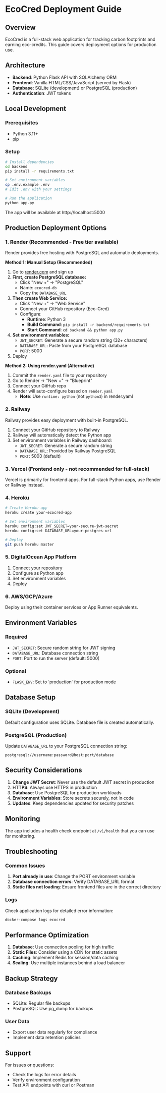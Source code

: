# EcoCred Deployment Guide

## Overview
EcoCred is a full-stack web application for tracking carbon footprints and earning eco-credits. This guide covers deployment options for production use.

## Architecture
- **Backend**: Python Flask API with SQLAlchemy ORM
- **Frontend**: Vanilla HTML/CSS/JavaScript (served by Flask)
- **Database**: SQLite (development) or PostgreSQL (production)
- **Authentication**: JWT tokens

## Local Development

### Prerequisites
- Python 3.11+
- pip

### Setup
```bash
# Install dependencies
cd backend
pip install -r requirements.txt

# Set environment variables
cp .env.example .env
# Edit .env with your settings

# Run the application
python app.py
```

The app will be available at http://localhost:5000


## Production Deployment Options

### 1. Render (Recommended - Free tier available)
Render provides free hosting with PostgreSQL and automatic deployments.

**Method 1: Manual Setup (Recommended)**
1. Go to [render.com](https://render.com) and sign up
2. **First, create PostgreSQL database:**
   - Click "New +" → "PostgreSQL"
   - Name: `ecocred-db`
   - Copy the `DATABASE_URL`
3. **Then create Web Service:**
   - Click "New +" → "Web Service"
   - Connect your GitHub repository (Eco-Cred)
   - Configure:
     - **Runtime**: Python 3
     - **Build Command**: `pip install -r backend/requirements.txt`
     - **Start Command**: `cd backend && python app.py`
4. **Set environment variables:**
   - `JWT_SECRET`: Generate a secure random string (32+ characters)
   - `DATABASE_URL`: Paste from your PostgreSQL database
   - `PORT`: 5000
5. Deploy

**Method 2: Using render.yaml (Alternative)**
1. Commit the `render.yaml` file to your repository
2. Go to Render → "New +" → "Blueprint"
3. Connect your GitHub repo
4. Render will auto-configure based on `render.yaml`
   - **Note**: Use `runtime: python` (not `python3`) in render.yaml

### 2. Railway
Railway provides easy deployment with built-in PostgreSQL.

1. Connect your GitHub repository to Railway
2. Railway will automatically detect the Python app
3. Set environment variables in Railway dashboard:
   - `JWT_SECRET`: Generate a secure random string
   - `DATABASE_URL`: Provided by Railway PostgreSQL
   - `PORT`: 5000 (default)

### 3. Vercel (Frontend only - not recommended for full-stack)
Vercel is primarily for frontend apps. For full-stack Python apps, use Render or Railway instead.

### 4. Heroku
```bash
# Create Heroku app
heroku create your-ecocred-app

# Set environment variables
heroku config:set JWT_SECRET=your-secure-jwt-secret
heroku config:set DATABASE_URL=your-postgres-url

# Deploy
git push heroku master
```

### 5. DigitalOcean App Platform
1. Connect your repository
2. Configure as Python app
3. Set environment variables
4. Deploy

### 6. AWS/GCP/Azure
Deploy using their container services or App Runner equivalents.

## Environment Variables

### Required
- `JWT_SECRET`: Secure random string for JWT signing
- `DATABASE_URL`: Database connection string
- `PORT`: Port to run the server (default: 5000)

### Optional
- `FLASK_ENV`: Set to 'production' for production mode

## Database Setup

### SQLite (Development)
Default configuration uses SQLite. Database file is created automatically.

### PostgreSQL (Production)
Update `DATABASE_URL` to your PostgreSQL connection string:
```
postgresql://username:password@host:port/database
```

## Security Considerations

1. **Change JWT Secret**: Never use the default JWT secret in production
2. **HTTPS**: Always use HTTPS in production
3. **Database**: Use PostgreSQL for production workloads
4. **Environment Variables**: Store secrets securely, not in code
5. **Updates**: Keep dependencies updated for security patches

## Monitoring

The app includes a health check endpoint at `/v1/health` that you can use for monitoring.

## Troubleshooting

### Common Issues
1. **Port already in use**: Change the PORT environment variable
2. **Database connection errors**: Verify DATABASE_URL format
3. **Static files not loading**: Ensure frontend files are in the correct directory

### Logs
Check application logs for detailed error information:
```bash
docker-compose logs ecocred
```

## Performance Optimization

1. **Database**: Use connection pooling for high traffic
2. **Static Files**: Consider using a CDN for static assets
3. **Caching**: Implement Redis for session/data caching
4. **Scaling**: Use multiple instances behind a load balancer

## Backup Strategy

### Database Backups
- SQLite: Regular file backups
- PostgreSQL: Use pg_dump for backups

### User Data
- Export user data regularly for compliance
- Implement data retention policies

## Support

For issues or questions:
- Check the logs for error details
- Verify environment configuration
- Test API endpoints with curl or Postman
